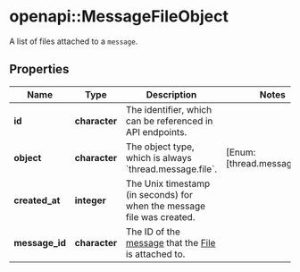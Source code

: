 # openapi::MessageFileObject

A list of files attached to a `message`.

## Properties
Name | Type | Description | Notes
------------ | ------------- | ------------- | -------------
**id** | **character** | The identifier, which can be referenced in API endpoints. | 
**object** | **character** | The object type, which is always &#x60;thread.message.file&#x60;. | [Enum: [thread.message.file]] 
**created_at** | **integer** | The Unix timestamp (in seconds) for when the message file was created. | 
**message_id** | **character** | The ID of the [message](/docs/api-reference/messages) that the [File](/docs/api-reference/files) is attached to. | 


